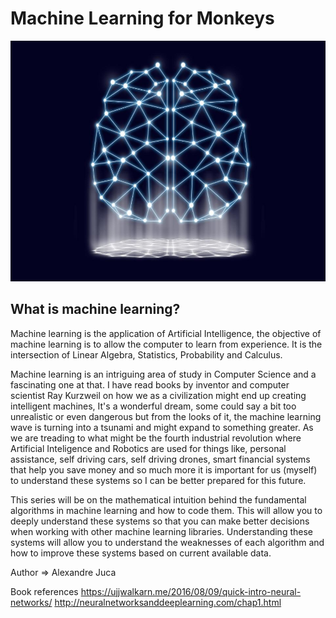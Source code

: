 # Machine Learning for Monkeys
![alt tag](https://github.com/AlexJuca/machine-learning-series/blob/master/images/the-brain.jpg)

## What is machine learning?
Machine learning is the application of Artificial Intelligence, the objective of machine learning is to allow the computer to learn from experience. It is the intersection of Linear Algebra, Statistics, Probability and Calculus.

Machine learning is an intriguing area of study in Computer Science and a fascinating one at that. I have read books by inventor and computer scientist Ray Kurzweil on how we as a civilization might end up creating intelligent machines, It's a wonderful dream, some could say a bit too unrealistic or even dangerous but from the looks of it, the machine learning wave is turning into a tsunami and might expand to something greater. As we are treading to what might be the fourth industrial revolution where Artificial Inteligence and Robotics are used for things like, personal assistance, self driving cars, self driving drones, smart financial systems that help you save money and so much more it is important for us (myself) to understand these systems so I can be better prepared for this future.

This series will be on the mathematical intuition behind the fundamental algorithms in machine learning and how to code them. This will allow you to deeply understand these systems so that you can make better decisions when working with other machine learning libraries. Understanding these systems will allow you to understand the weaknesses of each algorithm and how to improve these systems based on current available data.

Author => Alexandre Juca

Book references
https://ujjwalkarn.me/2016/08/09/quick-intro-neural-networks/
http://neuralnetworksanddeeplearning.com/chap1.html
